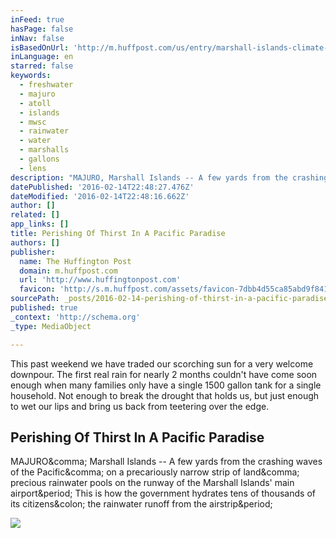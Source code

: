 ```yaml
---
inFeed: true
hasPage: false
inNav: false
isBasedOnUrl: 'http://m.huffpost.com/us/entry/marshall-islands-climate-change_us_56796928e4b06fa6887ea12c'
inLanguage: en
starred: false
keywords:
  - freshwater
  - majuro
  - atoll
  - islands
  - mwsc
  - rainwater
  - water
  - marshalls
  - gallons
  - lens
description: "MAJURO, Marshall Islands -- A few yards from the crashing waves of the Pacific, on a precariously narrow strip of land, precious rainwater pools on the runway of the Marshall Islands' main airport. This is how the government hydrates tens of thousands of its citizens: the rainwater runoff from the airstrip."
datePublished: '2016-02-14T22:48:27.476Z'
dateModified: '2016-02-14T22:48:16.662Z'
author: []
related: []
app_links: []
title: Perishing Of Thirst In A Pacific Paradise
authors: []
publisher:
  name: The Huffington Post
  domain: m.huffpost.com
  url: 'http://www.huffingtonpost.com'
  favicon: 'http://s.m.huffpost.com/assets/favicon-7dbb4d55ca85abd9f84197a1c3525e38.ico'
sourcePath: _posts/2016-02-14-perishing-of-thirst-in-a-pacific-paradise.md
published: true
_context: 'http://schema.org'
_type: MediaObject

---
```

This past weekend we have traded our scorching sun for a very welcome downpour.  The first real rain for nearly 2 months couldn't have come soon enough when many families only have a single 1500 gallon tank for a single household. Not enough to break the drought that holds us, but just enough to wet our lips and bring us back from teetering over the edge.

<article style=""><h1>Perishing Of Thirst In A Pacific Paradise</h1><p>MAJURO&amp;comma; Marshall Islands -- A few yards from the crashing waves of the Pacific&amp;comma; on a precariously narrow strip of land&amp;comma; precious rainwater pools on the runway of the Marshall Islands' main airport&amp;period; This is how the government hydrates tens of thousands of its citizens&amp;colon; the rainwater runoff from the airstrip&amp;period;</p><img src="http://img.huffingtonpost.com/asset/1200_630/56796d011600000001eb96d5.jpeg" /></article>
